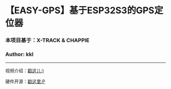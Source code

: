 # 【EASY-GPS】基于ESP32S3的GPS定位器 

### 本项目基于：X-TRACK & CHAPPIE

### Author: kkl

---

视频介绍：[戳这儿:)](https://www.bilibili.com/video/BV1M44219745/)

硬件开源：[戳这里:P](https://oshwhub.com/hugego/easygps-ji-yu-esp32s3-de-gps-zhui-zong-qi)